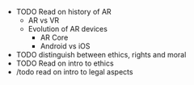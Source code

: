 - TODO Read on history of AR
	- AR vs VR
	- Evolution of AR devices
		- AR Core
		- Android vs iOS
- TODO distinguish between ethics, rights and moral
- TODO Read on intro to ethics
- /todo read on intro to legal aspects